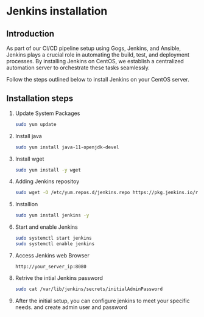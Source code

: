 # Jenkins installation 
## Introduction

As part of our CI/CD pipeline setup using Gogs, Jenkins, and Ansible, Jenkins plays a crucial role in automating the build, test, and deployment processes. By installing Jenkins on CentOS, we establish a centralized automation server to orchestrate these tasks seamlessly.

Follow the steps outlined below to install Jenkins on your CentOS server.


## Installation steps 

1. Update System Packages

   `````bash 
   sudo yum update
   `````

2. Install java 

   ``````bash 
   sudo yum install java-11-openjdk-devel
   ``````

3. Install wget 

   `````bash
   sudo yum install -y wget
   `````

4. Adding Jenkins repositoy 

   ````bash 
   sudo wget -O /etc/yum.repos.d/jenkins.repo https://pkg.jenkins.io/redhat-stable/jenkins.repo
   ````

5. Installion 

   `````bash 
   sudo yum install jenkins -y 
   `````

6. Start and enable Jenkins 

   ``````bash 
   sudo systemctl start jenkins
   sudo systemctl enable jenkins
   ``````

7. Access Jenkins web Browser 

   `````text
   http://your_server_ip:8080
   `````

8. Retrive the intial Jenkins password 

   `````bash
   sudo cat /var/lib/jenkins/secrets/initialAdminPassword
   `````

9. After the initial setup, you can configure jenkins to meet your specific needs. and create admin user and password 
